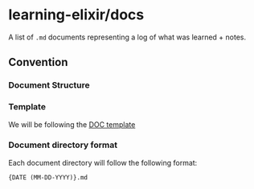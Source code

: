 # learning-elixir/docs

A list of `.md` documents representing a log of what was learned + notes.

## Convention

### Document Structure

### Template

We will be following the [DOC template](../templates/DOCS.md)

### Document directory format

Each document directory will follow the following format:

```text
{DATE (MM-DD-YYYY)}.md
```
